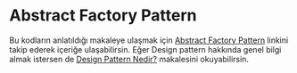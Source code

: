 # Abstract Factory Pattern

Bu kodların anlatıldığı makaleye ulaşmak için [Abstract Factory Pattern](https://alikarahisar.com/blog/abstract-factory-pattern/) linkini takip ederek içeriğe ulaşabilirsin. Eğer Design pattern hakkında genel bilgi almak istersen de [Design Pattern Nedir?](https://alikarahisar.com/blog/design-pattern-tasarim-desenleri/) makalesini okuyabilirsin.